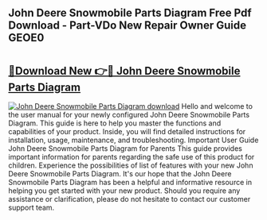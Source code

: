 ## John Deere Snowmobile Parts Diagram Free Pdf Download - Part-VDo New Repair Owner Guide GEOE0

# <h2><a href="http://dfl3w5.blite.top/?on=John+Deere+Snowmobile+Parts+Diagram">🔗Download New 👉🔴 John Deere Snowmobile Parts Diagram</a></h2>

[![John Deere Snowmobile Parts Diagram download](https://i.imgur.com/lujVjoI.png)](http://dfl3w5.blite.top/?on=John+Deere+Snowmobile+Parts+Diagram)
Hello and welcome to the user manual for your newly configured John Deere Snowmobile Parts Diagram. This guide is here to help you master the functions and capabilities of your product. Inside, you will find detailed instructions for installation, usage, maintenance, and troubleshooting. Important User Guide John Deere Snowmobile Parts Diagram for Parents This guide provides important information for parents regarding the safe use of this product for children. Experience the possibilities of list of features with your new John Deere Snowmobile Parts Diagram. It's our hope that the John Deere Snowmobile Parts Diagram has been a helpful and informative resource in helping you get started with your new product. Should you require any assistance or clarification, please do not hesitate to contact our customer support team.

